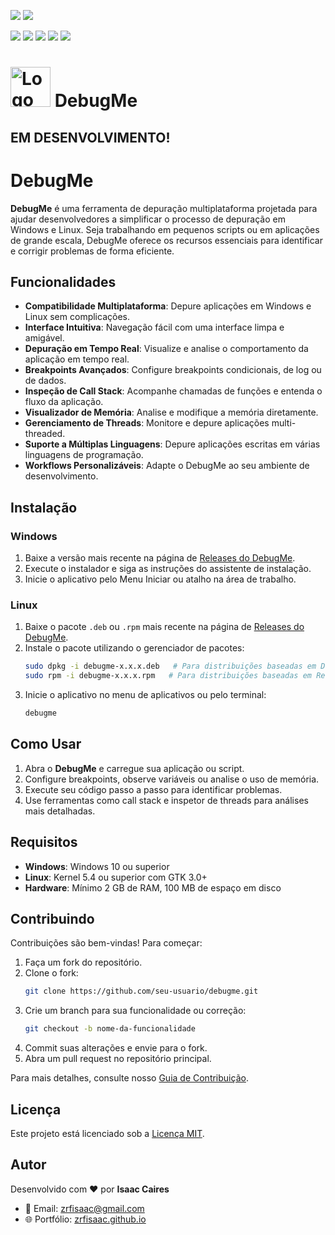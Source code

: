 <!-- # [ zrfisaac ] -->

<!-- # [ about ] -->
<!-- # - author : Isaac Caires -->
<!-- # . - email : zrfisaac@gmail.com -->
<!-- # . - site : zrfisaac.github.io -->

<!-- # [ markdown ] -->
[![](https://img.shields.io/badge/english--4169E1?style=for-the-badge)](README.en.md)
[![](https://img.shields.io/badge/-português-f9c22b?style=for-the-badge)](README.pt.md)

[![](https://img.shields.io/badge/version-0.0.8-4169E1?style=flat-square)](https://github.com/zrfisaac/DebugMe)
[![](https://img.shields.io/badge/windows-binary-4CAF50?style=flat-square)](#)
[![](https://img.shields.io/badge/windows-install-FF4500?style=flat-square)](#)
[![](https://img.shields.io/badge/linux-binary-4CAF50?style=flat-square)](#)
[![](https://img.shields.io/badge/linux-install-FF4500?style=flat-square)](#)

# <img src="debugme.ico" alt="Logo" width="64" height="64"> DebugMe

## EM DESENVOLVIMENTO!

# DebugMe

**DebugMe** é uma ferramenta de depuração multiplataforma projetada para ajudar desenvolvedores a simplificar o processo de depuração em Windows e Linux. Seja trabalhando em pequenos scripts ou em aplicações de grande escala, DebugMe oferece os recursos essenciais para identificar e corrigir problemas de forma eficiente.

## Funcionalidades

- **Compatibilidade Multiplataforma**: Depure aplicações em Windows e Linux sem complicações.  
- **Interface Intuitiva**: Navegação fácil com uma interface limpa e amigável.  
- **Depuração em Tempo Real**: Visualize e analise o comportamento da aplicação em tempo real.  
- **Breakpoints Avançados**: Configure breakpoints condicionais, de log ou de dados.  
- **Inspeção de Call Stack**: Acompanhe chamadas de funções e entenda o fluxo da aplicação.  
- **Visualizador de Memória**: Analise e modifique a memória diretamente.  
- **Gerenciamento de Threads**: Monitore e depure aplicações multi-threaded.  
- **Suporte a Múltiplas Linguagens**: Depure aplicações escritas em várias linguagens de programação.  
- **Workflows Personalizáveis**: Adapte o DebugMe ao seu ambiente de desenvolvimento.  

## Instalação

### Windows

1. Baixe a versão mais recente na página de [Releases do DebugMe](#).  
2. Execute o instalador e siga as instruções do assistente de instalação.  
3. Inicie o aplicativo pelo Menu Iniciar ou atalho na área de trabalho.  

### Linux

1. Baixe o pacote `.deb` ou `.rpm` mais recente na página de [Releases do DebugMe](#).  
2. Instale o pacote utilizando o gerenciador de pacotes:  
   ```bash
   sudo dpkg -i debugme-x.x.x.deb   # Para distribuições baseadas em Debian  
   sudo rpm -i debugme-x.x.x.rpm   # Para distribuições baseadas em Red Hat  
   ```
3. Inicie o aplicativo no menu de aplicativos ou pelo terminal:  
   ```bash
   debugme
   ```

## Como Usar

1. Abra o **DebugMe** e carregue sua aplicação ou script.  
2. Configure breakpoints, observe variáveis ou analise o uso de memória.  
3. Execute seu código passo a passo para identificar problemas.  
4. Use ferramentas como call stack e inspetor de threads para análises mais detalhadas.  

## Requisitos

- **Windows**: Windows 10 ou superior  
- **Linux**: Kernel 5.4 ou superior com GTK 3.0+  
- **Hardware**: Mínimo 2 GB de RAM, 100 MB de espaço em disco  

## Contribuindo

Contribuições são bem-vindas! Para começar:  

1. Faça um fork do repositório.  
2. Clone o fork:  
   ```bash
   git clone https://github.com/seu-usuario/debugme.git
   ```
3. Crie um branch para sua funcionalidade ou correção:  
   ```bash
   git checkout -b nome-da-funcionalidade
   ```
4. Commit suas alterações e envie para o fork.  
5. Abra um pull request no repositório principal.  

Para mais detalhes, consulte nosso [Guia de Contribuição](#).  

## Licença

Este projeto está licenciado sob a [Licença MIT](LICENSE).  

## Autor

Desenvolvido com ❤️ por **Isaac Caires**  
- 📧 Email: [zrfisaac@gmail.com](mailto:zrfisaac@gmail.com)  
- 🌐 Portfólio: [zrfisaac.github.io](https://zrfisaac.github.io)  
